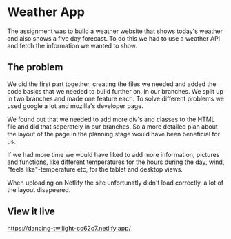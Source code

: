 # Weather App

The assignment was to build a weather website that shows today's weather and also shows a five day forecast. To do this we had to use a weather API and fetch the information we wanted to show.

## The problem

We did the first part together, creating the files we needed and added the code basics that we needed to build further on, in our branches. We split up in two branches and made one feature each. To solve different problems we used google a lot and mozilla's developer page. 

We found out that we needed to add more div's and classes to the HTML file and did that seperately in our branches. So a more detailed plan about the layout of the page in the planning stage would have been beneficial for us. 

If we had more time we would have liked to add more information, pictures and functions, like different temperatures for the hours during the day, wind, "feels like"-temperature etc, for the tablet and desktop views. 

When uploading on Netlify the site unfortunatly didn't load correctly, a lot of the layout disapeered.

## View it live
https://dancing-twilight-cc62c7.netlify.app/
